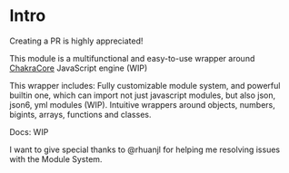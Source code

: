 # Intro

Creating a PR is highly appreciated!

This module is a multifunctional and easy-to-use wrapper around [ChakraCore](https://github.com/chakra-core/ChakraCore) JavaScript engine (WIP)

This wrapper includes:
Fully customizable module system, and powerful builtin one, which can import not just javascript modules, but also json, json6, yml modules (WIP).
Intuitive wrappers around objects, numbers, bigints, arrays, functions and classes.

Docs: WIP

I want to give special thanks to @rhuanjl for helping me resolving issues with the Module System.

